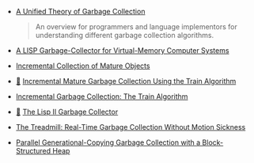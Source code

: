 * [A Unified Theory of Garbage Collection](https://citeseerx.ist.psu.edu/viewdoc/summary?doi=10.1.1.143.6619)
    > An overview for programmers and language implementors for understanding different garbage collection algorithms.
* [A LISP Garbage-Collector for Virtual-Memory Computer Systems](https://www.cs.purdue.edu/homes/hosking/690M/p611-fenichel.pdf)

* [Incremental Collection of Mature Objects](http://pdf.aminer.org/000/465/194/incremental_collection_of_mature_objects.pdf)
* [:scroll:](incremental_mature_garbage_collection_using_the_train_algorithm.pdf) [Incremental Mature Garbage Collection Using the Train Algorithm](https://www.sics.se/~seif/DatalogiII/Book/train.ps)
* [Incremental Garbage Collection: The Train Algorithm](http://www.ssw.uni-linz.ac.at/General/Staff/TW/Wuerthinger05Train.pdf)
* [:scroll:](the_lisp_ii_garbage_collector.pdf) [The Lisp II Garbage Collector](ftp://publications.ai.mit.edu/ai-publications/pdf/AIM-019.pdf)
* [The Treadmill: Real-Time Garbage Collection Without Motion Sickness](http://home.pipeline.com/~hbaker1/NoMotionGC.html)
* [Parallel Generational-Copying Garbage Collection with a Block-Structured
  Heap](http://community.haskell.org/~simonmar/papers/parallel-gc.pdf)

